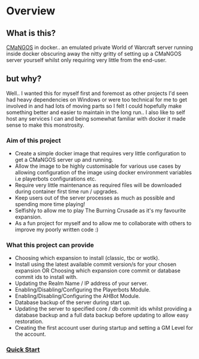 # Overview

## What is this?
[CMaNGOS](https://cmangos.net/) in docker.. an emulated private World of Warcraft server running inside docker obscuring away the nitty gritty of setting up a CMaNGOS server yourself whilst only requiring very little from the end-user.

## but why?
Well.. I wanted this for myself first and foremost as other projects I'd seen had heavy dependencies on Windows or were too technical for me to get involved in and had lots of moving parts so I felt I could hopefully make something better and easier to maintain in the long run.. I also like to self host any services I can and being somewhat familiar with docker it made sense to make this monstrosity.

###  Aim of this project

- Create a simple docker image that requires very little configuration to get a CMaNGOS server up and running.
- Allow the image to be highly customisable for various use cases by allowing configuration of the image using docker environment variables i.e playerbots configurations etc.
- Require very little maintenance as required files will be downloaded during container first time run / upgrades.
- Keep users out of the server processes as much as possible and spending more time playing!
- Selfishly to allow me to play The Burning Crusade as it's my favourite expansion.
- As a fun project for myself and to allow me to collaborate with others to improve my poorly written code :)

### What this project can provide

- Choosing which expansion to install (classic, tbc or wotlk).
- Install using the latest available commit version/s for your chosen expansion OR Choosing which expansion core commit or database commit ids to install with.
- Updating the Realm Name / IP address of your server.
- Enabling/Disabling/Configuring the Playerbots Module.
- Enabling/Disabling/Configuring the AHBot Module.
- Database backup of the server during start up.
- Updating the server to specified core / db commit ids whilst providing a database backup and a full data backup before updating to allow easy restoration.
- Creating the first account user during startup and setting a GM Level for the account.

### [Quick Start](https://github.com/beirbones/cmangos-in-docker/wiki/Quick-Start)
